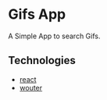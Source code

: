 # Gifs App

A Simple App to search Gifs.

## Technologies

- [react](https://www.npmjs.com/package/react)
- [wouter](https://www.npmjs.com/package/wouter)
